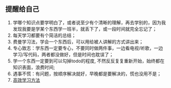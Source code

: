 ## 提醒给自己

1. 学哪个知识点要学明白了，或者说至少有个清晰的理解，再去学别的，因为我发现我要是学某个东西学一班半，就丢下了，或一段时间就完全忘记了；
2. 每天学习都要有个简洁的总结；
3. 费曼学习法，学会一个东西后，可以用给被人讲解的方式讲出来；
4. 专心致志：学东西一定要专心，不要同时做两件事，一边看电视/听歌，一边学习/写代码，两者都没做好，但是时间也耽误了；
5. 学一个东西一定要到可以勾掉todo的程度, 不然反反复复重新开始，始终都在知识表面，浪费时间;
6. 遇事不慌：有问题，按顺序解决就好，早晚都是要解决的，慌也没用不是；
7. [高效学习方法](https://www.zhihu.com/question/50343728)
